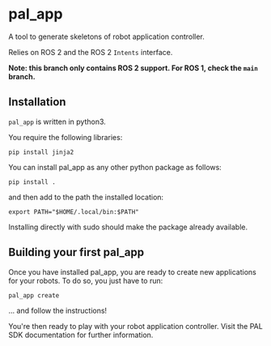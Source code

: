 pal_app
=======

A tool to generate skeletons of robot application controller.

Relies on ROS 2 and the ROS 2 `Intents` interface.

**Note: this branch only contains ROS 2 support. For ROS 1, check the `main` branch.**

Installation
------------
`pal_app` is written in python3.

You require the following libraries:

``pip install jinja2``

You can install pal_app as any other python package as follows:

``pip install .``

and then add to the path the installed location:

``export PATH="$HOME/.local/bin:$PATH"``

Installing directly with sudo should make the package already available.


Building your first pal_app
---------------------------
Once you have installed pal_app, you are ready to create new
applications for your robots. To do so, you just have to run:

``pal_app create``

... and follow the instructions!

You're then ready to play with your robot application controller.
Visit the PAL SDK documentation for further information.

